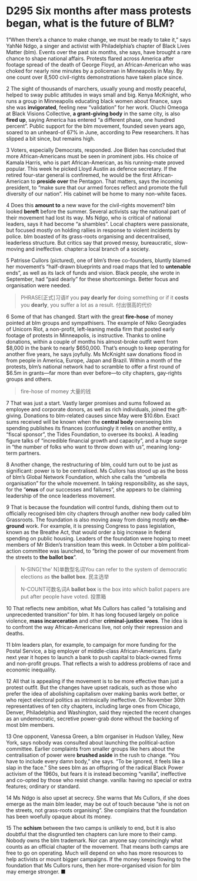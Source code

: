 # D295 Six months after mass protests began, what is the future of BLM?
1“When there’s a chance to make change, we must be ready to take it,” says YahNé Ndgo, a singer and activist with Philadelphia’s chapter of Black Lives Matter (blm). Events over the past six months, she says, have brought a rare chance to shape national affairs. Protests flared across America after footage spread of the death of George Floyd, an African-American who was choked for nearly nine minutes by a policeman in Minneapolis in May. By one count over 8,500 civil-rights demonstrations have taken place since.

2 The sight of thousands of marchers, usually young and mostly peaceful, helped to sway public attitudes in ways small and big. Kenya McKnight, who runs a group in Minneapolis educating black women about finance, says she was **invigorated**, feeling new “validation” for her work. Oluchi Omeoga at Black Visions Collective, **a grant-giving body** in the same city, is also **fired up**, saying America has entered “a different phase, one hundred percent”. Public support for the blm movement, founded seven years ago, soared to an unheard-of 67% in June, according to Pew researchers. It has slipped a bit since, but remains high.

3 Voters, especially Democrats, responded. Joe Biden has concluded that more African-Americans must be seen in prominent jobs. His choice of Kamala Harris, who is part African-American, as his running-mate proved popular. This week he picked Lloyd Austin as defence secretary. If the retired four-star general is confiremed, he would be the first African-American to **preside over** the Pentagon. That matters, says the incoming president, to “make sure that our armed forces reflect and promote the full diversity of our nation”. His cabinet will be home to many non-white faces.

4 Does this **amount to** a new wave for the civil-rights movement? blm looked **bereft** before the summer. Several activists say the national part of their movement had lost its way. Ms Ndgo, who is critical of national leaders, says it had become “a shambles”. Local chapters were passionate, but focused mostly on holding rallies in response to violent incidents by police. blm boasted of its grass-roots organising and decentralised, leaderless structure. But critics say that proved messy, bureaucratic, slow-moving and ineffective.
chapter:a local branch of a society.

5 Patrisse Cullors (pictured), one of blm’s three co-founders, bluntly blamed her movement’s “half-drawn blueprints and road maps that led to **untenable** ends”, as well as its lack of funds and vision. Black people, she wrote in September, had “paid dearly” for these shortcomings. Better focus and organisation were needed.

> PHRASE[正式]习语If you **pay dearly** **for** doing something or if it **costs** you **dearly**, you suffer a lot as a result. 付出很高的代价
>

6 Some of that has changed. Start with the great **fire-hose** of money pointed at blm groups and sympathisers. The example of Niko Georgiades of Unicorn Riot, a non-profit, left-leaning media firm that posted early footage of protests in Minneapolis, is instructive. Thanks to online donations, within a couple of months his almost-broke outfit went from $8,000 in the bank to nearly $650,000. That’s enough to keep operating for another five years, he says joyfully. Ms McKnight saw donations flood in from people in America, Europe, Japan and Brazil. Within a month of the protests, blm’s national network had to scramble to offer a first round of $6.5m in grants—far more than ever before—to city chapters, gay-rights groups and others.

> fire-hose of momey 大量的钱
>

7 That was just a start. Vastly larger promises and sums followed as employee and corporate donors, as well as rich individuals, joined the gift-giving. Donations to blm-related causes since May were $10.6bn. Exact sums received will be known when the **central body** overseeing blm spending publishes its finances (confusingly it relies on another entity, a “fiscal sponsor”, the Tides Foundation, to oversee its books). A leading figure talks of “incredible financial growth and capacity”, and a huge surge in “the number of folks who want to throw down with us”, meaning long-term partners.

8 Another change, the restructuring of blm, could turn out to be just as significant: power is to be centralised. Ms Cullors has stood up as the boss of blm’s Global Network Foundation, which she calls the “umbrella organisation” for the whole movement. In taking responsibility, as she says, for the “**onus** of our successes and failures”, she appears to be claiming leadership of the once leaderless movement.

9 That is because the foundation will control funds, dishing them out to officially recognised blm city chapters through another new body called blm Grassroots. The foundation is also moving away from doing mostly **on-the-ground** work. For example, it is pressing Congress to pass legislation, known as the Breathe Act, that would order a big increase in federal spending on public housing. Leaders of the foundation were hoping to meet members of Mr Biden’s transition team this week. In October a blm political-action committee was launched, to “bring the power of our movement from the streets to **the ballot box**”.

> N-SING['the' N]单数型名词You can refer to the system of democratic elections as **the** **ballot box**. 民主选举
>
> N-COUNT可数名词A **ballot box** is the box into which ballot papers are put after people have voted. 投票箱
>

10 That reflects new ambition, what Ms Cullors has called “a totalising and unprecedented transition” for blm. It has long focused largely on police violence, **mass incarceration** and other **criminal-justice woes**. The idea is to confront the way African-Americans live, not only their repression and deaths.

11 blm leaders plan, for example, to campaign for more funding for the Postal Service, a big employer of middle-class African-Americans. Early next year it hopes to launch a bank to push capital to black-owned firms and non-profit groups. That reflects a wish to address problems of race and economic inequality.

12 All that is appealing if the movement is to be more effective than just a protest outfit. But the changes have upset radicals, such as those who prefer the idea of abolishing capitalism over making banks work better, or who reject electoral politics as intrinsically ineffective. On November 30th representatives of ten city chapters, including large ones from Chicago, Denver, Philadelphia and Washington, said they rejected the recent changes as an undemocratic, secretive power-grab done without the backing of most blm members.

13 One opponent, Vanessa Green, a blm organiser in Hudson Valley, New York, says nobody was consulted about launching the political-action committee. Earlier complaints from smaller groups like hers about the centralisation of power were **brushed aside** in the rush to change. “You have to include every damn body,” she says. “To be ignored, it feels like a slap in the face.” She sees blm as an offspring of the radical Black Power activism of the 1960s, but fears it is instead becoming “vanilla”, ineffective and co-opted by those who resist change.
vanilla: having no special or extra features; ordinary or standard.

14 Ms Ndgo is also upset at secrecy. She warns that Ms Cullors, if she does emerge as the main blm leader, may be out of touch because “she is not on the streets, not grass-roots organising”. She complains that the foundation has been woefully opaque about its money.

15 The **schism** between the two camps is unlikely to end, but it is also doubtful that the disgruntled ten chapters can lure more to their camp. Nobody owns the blm trademark. Nor can anyone say convincingly what counts as an official chapter of the movement. That means both camps are free to go on operating. Much will depend on who has more resources to help activists or mount bigger campaigns. If the money keeps flowing to the foundation that Ms Cullors runs, then her more-organised vision for blm may emerge stronger. ■

